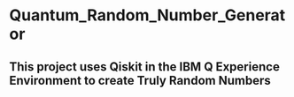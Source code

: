 # Quantum_Random_Number_Generator
## This project uses Qiskit in the IBM Q Experience Environment to create Truly Random Numbers

